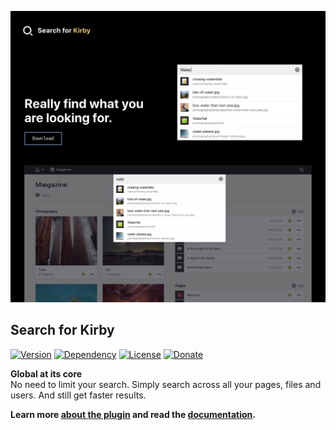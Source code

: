 [![Screenshot](screenshot.jpg)](https://distantnative.com/search)

## Search for Kirby

[![Version](https://img.shields.io/badge/release-1.0.0--alpha.3-4271ae.svg?style=for-the-badge)](https://github.com/distantnative/search-for-kirby/releases)
[![Dependency](https://img.shields.io/badge/kirby-3.4.0-cca000.svg?style=for-the-badge)](https://getkirby.com/)
[![License](https://img.shields.io/badge/license-MIT-7ea328.svg?style=for-the-badge)](https://opensource.org/licenses/MIT)
[![Donate](https://img.shields.io/badge/support-donate-c82829.svg?style=for-the-badge)](https://paypal.me/distantnative/15EUR)

**Global at its core**  
No need to limit your search. Simply search across all your pages, files and users.
And still get faster results.

**Learn more [about the plugin](https://distantnative.com/search) and read the [documentation](https://distantnative.com/search/docs).**
